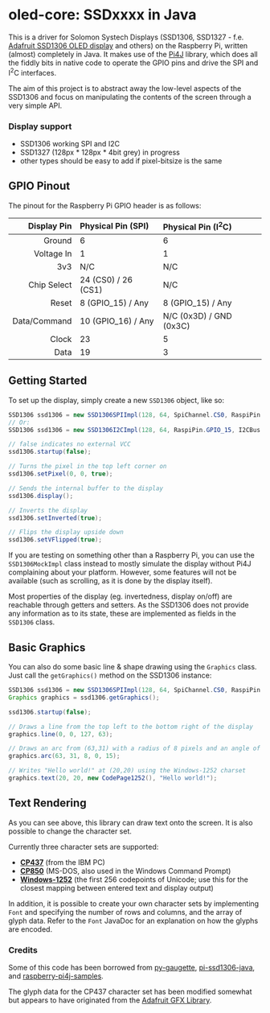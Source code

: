 # oled-core: SSDxxxx in Java

This is a driver for Solomon Systech Displays (SSD1306, SSD1327 - f.e. [Adafruit SSD1306 OLED display](https://www.adafruit.com/categories/98) and others) on the Raspberry Pi, written (almost) completely in Java.
It makes use of the [Pi4J](https://github.com/Pi4J/pi4j) library, which does all the fiddly bits in native code to operate the GPIO pins and drive the SPI and I<sup>2</sup>C interfaces.

The aim of this project is to abstract away the low-level aspects of the SSD1306 and focus on manipulating the contents of the screen through a very simple API.

### Display support

* SSD1306 working SPI and I2C
* SSD1327 (128px * 128px * 4bit grey) in progress
* other types should be easy to add if pixel-bitsize is the same

## GPIO Pinout

The pinout for the Raspberry Pi GPIO header is as follows:

| Display Pin  | Physical Pin (SPI)  | Physical Pin (I<sup>2</sup>C) |
| ------------:|:------------------- |:----------------------------- |
| Ground       | 6                   | 6                             |
| Voltage In   | 1                   | 1                             |
| 3v3          | N/C                 | N/C                           |
| Chip Select  | 24 (CS0) / 26 (CS1) | N/C                           |
| Reset        | 8 (GPIO_15) / Any   | 8 (GPIO_15) / Any             |
| Data/Command | 10 (GPIO_16) / Any  | N/C (0x3D) / GND (0x3C)       |
| Clock        | 23                  | 5                             |
| Data         | 19                  | 3                             |

## Getting Started

To set up the display, simply create a new `SSD1306` object, like so:

```java
SSD1306 ssd1306 = new SSD1306SPIImpl(128, 64, SpiChannel.CS0, RaspiPin.GPIO_15, RaspiPin.GPIO_16);
// Or:
SSD1306 ssd1306 = new SSD1306I2CImpl(128, 64, RaspiPin.GPIO_15, I2CBus.BUS_1, 0x3D);

// false indicates no external VCC
ssd1306.startup(false);

// Turns the pixel in the top left corner on
ssd1306.setPixel(0, 0, true);

// Sends the internal buffer to the display
ssd1306.display();

// Inverts the display
ssd1306.setInverted(true);

// Flips the display upside down
ssd1306.setVFlipped(true);
```

If you are testing on something other than a Raspberry Pi, you can use the `SSD1306MockImpl` class instead to mostly simulate the display without Pi4J complaining about your platform. However, some features will not be available (such as scrolling, as it is done by the display itself).

Most properties of the display (eg. invertedness, display on/off) are reachable through getters and setters.
As the SSD1306 does not provide any information as to its state, these are implemented as fields in the `SSD1306` class.

## Basic Graphics

You can also do some basic line & shape drawing using the `Graphics` class.
Just call the `getGraphics()` method on the SSD1306 instance:

```java
SSD1306 ssd1306 = new SSD1306SPIImpl(128, 64, SpiChannel.CS0, RaspiPin.GPIO_15, RaspiPin.GPIO_16);
Graphics graphics = ssd1306.getGraphics();

ssd1306.startup(false);

// Draws a line from the top left to the bottom right of the display
graphics.line(0, 0, 127, 63);

// Draws an arc from (63,31) with a radius of 8 pixels and an angle of 15 degrees
graphics.arc(63, 31, 8, 0, 15);

// Writes "Hello world!" at (20,20) using the Windows-1252 charset
graphics.text(20, 20, new CodePage1252(), "Hello world!");
```

## Text Rendering

As you can see above, this library can draw text onto the screen. It is also possible to change the character set.

Currently three character sets are supported:

- [**CP437**](https://en.wikipedia.org/wiki/Code_page_437) (from the IBM PC)
- [**CP850**](https://en.wikipedia.org/wiki/Code_page_850) (MS-DOS, also used in the Windows Command Prompt)
- [**Windows-1252**](https://en.wikipedia.org/wiki/Windows-1252) (the first 256 codepoints of Unicode; use this for the closest mapping between entered text and display output)

In addition, it is possible to create your own character sets by implementing `Font` and specifying the number of rows and columns, and the array of glyph data. Refer to the `Font` JavaDoc for an explanation on how the glyphs are encoded.

### Credits

Some of this code has been borrowed from [py-gaugette](https://github.com/guyc/py-gaugette), [pi-ssd1306-java](https://github.com/ondryaso/pi-ssd1306-java), and [raspberry-pi4j-samples](https://github.com/OlivierLD/raspberry-pi4j-samples/).

The glyph data for the CP437 character set has been modified somewhat but appears to have originated from the [Adafruit GFX Library](https://github.com/adafruit/Adafruit-GFX-Library).
